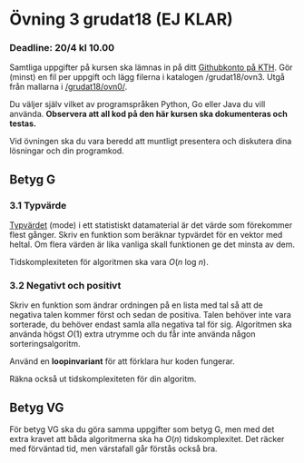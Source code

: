 # Övning 3 grudat18 (EJ KLAR)
### Deadline: 20/4 kl 10.00

Samtliga uppgifter på kursen ska lämnas in på ditt [Githubkonto på KTH](https://gits-15.sys.kth.se/grudat18).
Gör (minst) en fil per uppgift och lägg filerna i katalogen /grudat18/ovn3.
Utgå från mallarna i [/grudat18/ovn0/](https://github.com/yourbasic/grudat18/tree/master/ovn0).

Du väljer själv vilket av programspråken Python, Go eller Java du vill använda.
**Observera att all kod på den här kursen ska dokumenteras och testas.**

Vid övningen ska du vara beredd att muntligt presentera och diskutera
dina lösningar och din programkod.

## Betyg G

### 3.1 Typvärde

[Typvärdet](https://sv.wikipedia.org/wiki/Typv%C3%A4rde) (mode)
i ett statistiskt datamaterial är det värde som förekommer flest gånger.
Skriv en funktion som beräknar typvärdet för en vektor med heltal.
Om flera värden är lika vanliga skall funktionen ge det minsta av dem.

Tidskomplexiteten för algoritmen ska vara *O*(*n*&nbsp;log&nbsp;*n*).

### 3.2 Negativt och positivt

Skriv en funktion som ändrar ordningen på en lista med tal så att de negativa talen kommer först och sedan de positiva.
Talen behöver inte vara sorterade, du behöver endast samla alla negativa tal för sig.
Algoritmen ska använda högst *O*(1) extra utrymme och du får inte använda någon sorteringsalgoritm.

Använd en **loopinvariant** för att förklara hur koden fungerar.

Räkna också ut tidskomplexiteten för din algoritm.

## Betyg VG

För betyg VG ska du göra samma uppgifter som betyg G,
men med det extra kravet att båda algoritmerna ska ha *O*(*n*) tidskomplexitet.
Det räcker med förväntad tid, men värstafall går förstås också bra.
